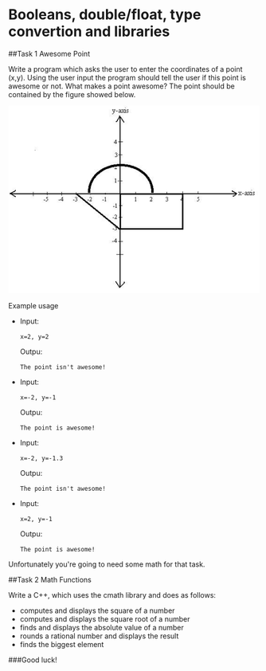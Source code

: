 Booleans, double/float, type convertion and libraries
=====================

##Task 1 Awesome Point

Write a program which asks the user to enter the coordinates of a point (x,y). Using the user input the program should tell the user if this point is awesome or not. What makes a point awesome? The point should be contained by the figure showed below.

![figure](https://github.com/kakato10/UP_2014_2015_SI/blob/master/3_16.10.2014/task_1.jpg)

Example usage

 * Input:
	```
	x=2, y=2
	```
	Outpu:
	```
	The point isn't awesome!
	```
 *  Input:
	```
	x=-2, y=-1
	```
	Outpu:
	```
	The point is awesome!
	```
 * Input:
	```
	x=-2, y=-1.3
	```
	Outpu:
	```
	The point isn't awesome!
	```
 * Input:
	```
	x=2, y=-1
	```
	Outpu:
	```
	The point is awesome!
	```
	
Unfortunately you're going to need some math for that task.

##Task 2 Math Functions

Write a C++, which uses the cmath library and does as follows:
 * computes and displays the square of a number
 * computes and displays the square root of a number
 * finds and displays the absolute value of a number
 * rounds a rational number and displays the result
 * finds the biggest element

###Good luck!
